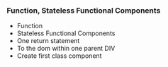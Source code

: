 ### Function, Stateless Functional Components

- Function
- Stateless Functional Components
- One return statement
- To the dom within one parent DIV
- Create first class component


